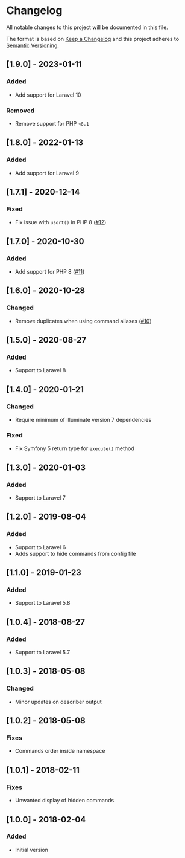 # Changelog
All notable changes to this project will be documented in this file.

The format is based on [Keep a Changelog](http://keepachangelog.com/)
and this project adheres to [Semantic Versioning](http://semver.org/).

## [1.9.0] - 2023-01-11

### Added
- Add support for Laravel 10

### Removed
- Remove support for PHP `<8.1`

## [1.8.0] - 2022-01-13

### Added
- Add support for Laravel 9

## [1.7.1] - 2020-12-14
### Fixed
- Fix issue with `usort()` in PHP 8 ([#12](https://github.com/nunomaduro/laravel-console-summary/pull/12))

## [1.7.0] - 2020-10-30
### Added
- Add support for PHP 8 ([#11](https://github.com/nunomaduro/laravel-console-summary/pull/11))

## [1.6.0] - 2020-10-28
### Changed
- Remove duplicates when using command aliases ([#10](https://github.com/nunomaduro/laravel-console-summary/pull/10))

## [1.5.0] - 2020-08-27
### Added
- Support to Laravel 8

## [1.4.0] - 2020-01-21
### Changed
- Require minimum of Illuminate version 7 dependencies

### Fixed
- Fix Symfony 5 return type for `execute()` method

## [1.3.0] - 2020-01-03
### Added
- Support to Laravel 7

## [1.2.0] - 2019-08-04
### Added
- Support to Laravel 6
- Adds support to hide commands from config file

## [1.1.0] - 2019-01-23
### Added
- Support to Laravel 5.8

## [1.0.4] - 2018-08-27
### Added
- Support to Laravel 5.7

## [1.0.3] - 2018-05-08
### Changed
- Minor updates on describer output

## [1.0.2] - 2018-05-08
### Fixes
- Commands order inside namespace

## [1.0.1] - 2018-02-11
### Fixes
- Unwanted display of hidden commands

## [1.0.0] - 2018-02-04
### Added
- Initial version
